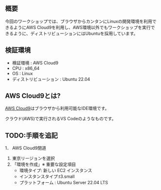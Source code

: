 ## 概要

今回のワークショップでは、ブラウザからカンタンにLinuxの開発環境を利用できるようにAWS Cloud9を利用し、AWS環境以外でもワークショップを実行できるように、ディストリビューションにはUbuntuを採用しています。

## 検証環境

- 検証環境 : AWS Cloud9
- CPU : x86_64
- OS : Linux
- ディストリビューション : Ubuntu 22.04

## AWS Cloud9とは?

[AWS Cloud9](https://aws.amazon.com/cloud9/)はブラウザから利用可能なIDE環境です。

クラウド(AWS)で実行されるVS Codeのようなものです。

## TODO:手順を追記

1． AWS Cloud9閉道
1. 東京リージョンを選択
1. 「環境を作成」※ 重要な設定項目
    - 環境タイプ: 新しい EC2 インスタンス
    - インスタンスタイプ:t3.small
    - プラットフォーム : Ubuntu Server 22.04 LTS


